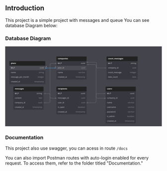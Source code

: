 ## Introduction

This project is a simple project with messages and queue
You can see database Diagram below:

### Database Diagram
![Diagram](documentation/diagram.png)


### Documentation
This project also use swagger, you can acess in route ``/docs``

You can also import Postman routes with auto-login enabled for every request. To access them, refer to the folder titled "Documentation."
